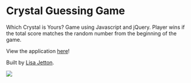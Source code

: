 # Crystal Guessing Game
Which Crystal is Yours?  Game using Javascript and jQuery. Player wins if the total score matches the random number from the beginning of the game.


View the application [here](https://jetttech.github.io/Crystal-Guessing-Game/)!

Built by [Lisa Jetton](https://github.com/JettTech/).

![](https://imgflip.com/gif/23xaf6)
